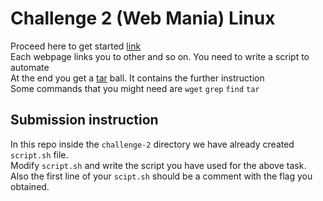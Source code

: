 # Challenge 2 (Web Mania) Linux

Proceed here to get started [link](https://www.cse.iitb.ac.in/~akshatka/)</br>
Each webpage links you to other and so on. You need to write a script to automate</br>
At the end you get a [tar](https://www.geeksforgeeks.org/tar-command-linux-examples/) ball. It contains the further instruction</br>
Some commands that you might need are `wget` `grep` `find` `tar` 


## Submission instruction
In this repo inside the `challenge-2` directory we have already created `script.sh` file.</br>
Modify `script.sh` and write the script you have used for the above task.</br>
Also the first line of your `scipt.sh` should be a comment with the flag you obtained.

